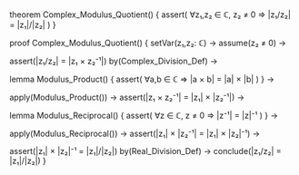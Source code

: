 theorem Complex_Modulus_Quotient() {
  assert(
    ∀z₁,z₂ ∈ ℂ, z₂ ≠ 0 ⇒ 
    |z₁/z₂| = |z₁|/|z₂|
  )
}

proof Complex_Modulus_Quotient() {
  setVar(z₁,z₂: ℂ) →
  assume(z₂ ≠ 0) →
  
  assert(|z₁/z₂| = |z₁ × z₂⁻¹|) by(Complex_Division_Def) →
  
  lemma Modulus_Product() {
    assert(
      ∀a,b ∈ ℂ ⇒ |a × b| = |a| × |b|
    )
  } →
  
  apply(Modulus_Product()) →
  assert(|z₁ × z₂⁻¹| = |z₁| × |z₂⁻¹|) →
  
  lemma Modulus_Reciprocal() {
    assert(
      ∀z ∈ ℂ, z ≠ 0 ⇒ |z⁻¹| = |z|⁻¹
    )
  } →
  
  apply(Modulus_Reciprocal()) →
  assert(|z₁| × |z₂⁻¹| = |z₁| × |z₂|⁻¹) →
  
  assert(|z₁| × |z₂|⁻¹ = |z₁|/|z₂|) by(Real_Division_Def) →
  conclude(|z₁/z₂| = |z₁|/|z₂|)
}